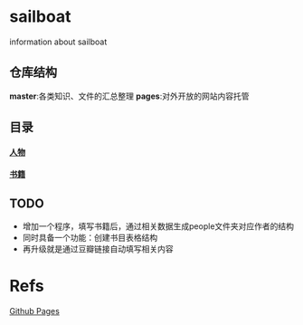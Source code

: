 # sailboat
information about sailboat
## 仓库结构
**master**:各类知识、文件的汇总整理
**pages**:对外开放的网站内容托管
## 目录
#### [人物](/people/people.md)

#### [书籍](book/book.md)
## TODO 
- 增加一个程序，填写书籍后，通过相关数据生成people文件夹对应作者的结构
- 同时具备一个功能：创建书目表格结构
- 再升级就是通过豆瓣链接自动填写相关内容
# Refs
[Github Pages](https://pages.github.com/)
